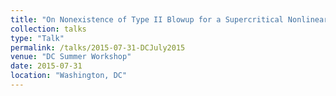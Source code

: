 ```yaml
---
title: "On Nonexistence of Type II Blowup for a Supercritical Nonlinear Heat Equation"
collection: talks
type: "Talk"
permalink: /talks/2015-07-31-DCJuly2015
venue: "DC Summer Workshop"
date: 2015-07-31
location: "Washington, DC"
---
```

